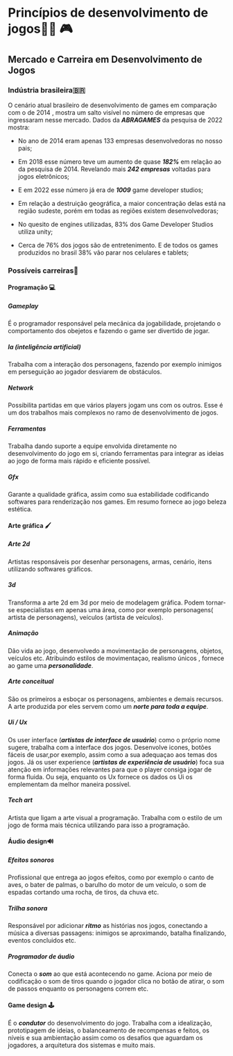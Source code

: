 # Princípios de desenvolvimento de jogos👨‍💻 🎮




## Mercado e Carreira em Desenvolvimento de Jogos 




### Indústria brasileira🇧🇷




O cenário atual brasileiro de desenvolvimento de games em comparação com o de 2014 , mostra um salto visível no número de empresas que ingressaram nesse mercado. Dados da ***ABRAGAMES*** da pesquisa de 2022 mostra:



+ No  ano de 2014 eram apenas 133 empresas desenvolvedoras no nosso pais;  



+ Em 2018 esse número teve um aumento de quase ***182%*** em relação ao da pesquisa de 2014. Revelando mais ***242 empresas*** voltadas para jogos eletrônicos;



+ E em 2022 esse número já era de ***1009*** game developer studios;



+ Em relação  a  destruição geográfica, a maior concentração delas está na região sudeste, porém em todas as regiões existem desenvolvedoras;



+ No quesito de engines utilizadas, 83% dos Game Developer Studios utiliza unity;
 


+ Cerca de 76% dos jogos  são de entretenimento. E de todos os games produzidos no brasil 38%  vão parar nos celulares e tablets;




### Possíveis carreiras🏢




#### Programação 💻




##### Gameplay 



É o programador responsável pela mecânica da jogabilidade, projetando o comportamento dos obejetos e fazendo o game ser divertido de jogar.



##### Ia (inteligência artificial)



Trabalha com a interação dos personagens, fazendo por exemplo inimigos em perseguição ao jogador desviarem de obstáculos. 



##### Network



Possibilita partidas em que vários players jogam uns com os outros. Esse é um dos trabalhos mais complexos no ramo de desenvolvimento de jogos.



##### Ferramentas



Trabalha dando suporte a equipe envolvida diretamente no desenvolvimento do jogo em si, criando ferramentas para integrar as ideias ao jogo de forma mais rápido e eficiente possível.



##### Gfx



Garante a qualidade gráfica, assim como sua estabilidade codificando softwares para renderização nos games. Em resumo fornece ao jogo beleza estética.




#### Arte gráfica 🖌️



##### Arte 2d



Artistas responsáveis por desenhar personagens, armas, cenário, itens utilizando softwares gráficos. 



##### 3d



Transforma a arte 2d em 3d por meio de modelagem gráfica. Podem tornar-se especialistas em apenas uma área, como por exemplo personagens( artista de personagens), veículos (artista de veículos).



##### Animação



Dão vida ao jogo, desenvolvedo a movimentação de personagens, objetos, veículos etc. Atribuindo estilos de movimentaçao, realismo únicos , fornece ao game uma ***personalidade***.




##### Arte conceitual



São os primeiros a esboçar os personagens, ambientes e demais recursos. A arte produzida por eles servem como um ***norte para toda a equipe***.



##### Ui / Ux



Os user interface (***artistas de interface de usuário***) como o próprio nome sugere, trabalha com a interface dos jogos. Desenvolve icones, botões fáceis de usar,por exemplo, assim como a sua adequaçao aos temas dos jogos. Já os user experience (***artistas de experiência de usuário***) foca sua atenção em informações relevantes para que o player consiga jogar de forma fluida. Ou seja, enquanto os Ux fornece os dados os Ui os emplementam da melhor maneira possível.



##### Tech art



Artista que ligam a arte visual a programação. Trabalha com o estilo de um jogo de forma mais técnica utilizando para isso a programação.




#### Áudio design🔊



##### Efeitos sonoros



Profissional que entrega ao jogos efeitos, como por exemplo o canto de aves, o bater de palmas, o barulho do motor de um veículo, o som de espadas cortando uma rocha, de tiros, da chuva etc.



##### Trilha sonora



Responsável por adicionar ***ritmo*** as histórias nos jogos, conectando a música a diversas passagens: inimigos se aproximando, batalha finalizando, eventos concluidos etc.



##### Programador de áudio



Conecta o ***som*** ao que está acontecendo no game. Aciona por meio de codificação o som de tiros quando o jogador clica no botão de atirar, o som de passos enquanto os personagens correm etc.




#### Game design 🕹️



É o ***condutor*** do desenvolvimento do jogo. Trabalha com a idealização, prototipagem de ideias, o balanceamento de recompensas e feitos, os níveis e sua ambientação assim como os desafios que aguardam os jogadores, a arquitetura dos sistemas e muito mais.


